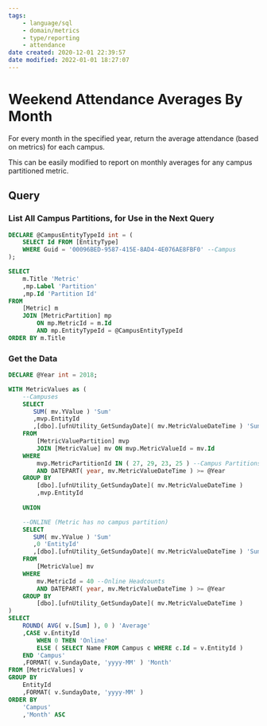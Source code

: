 ```yaml
---
tags:
    - language/sql
    - domain/metrics
    - type/reporting
    - attendance
date created: 2020-12-01 22:39:57
date modified: 2022-01-01 18:27:07
---
```


# Weekend Attendance Averages By Month

For every month in the specified year, return the average attendance (based on metrics) for each campus.

This can be easily modified to report on monthly averages for any campus partitioned metric.

## Query

### List All Campus Partitions, for Use in the Next Query

```sql
DECLARE @CampusEntityTypeId int = (
    SELECT Id FROM [EntityType]
    WHERE Guid = '00096BED-9587-415E-8AD4-4E076AE8FBF0' --Campus
);

SELECT
    m.Title 'Metric'
    ,mp.Label 'Partition'
    ,mp.Id 'Partition Id'
FROM
    [Metric] m
    JOIN [MetricPartition] mp
        ON mp.MetricId = m.Id
        AND mp.EntityTypeId = @CampusEntityTypeId
ORDER BY m.Title
```

### Get the Data

```sql
DECLARE @Year int = 2018;

WITH MetricValues as (
    --Campuses
    SELECT
       SUM( mv.YValue ) 'Sum'
       ,mvp.EntityId
       ,[dbo].[ufnUtility_GetSundayDate]( mv.MetricValueDateTime ) 'SundayDate'
    FROM
        [MetricValuePartition] mvp
        JOIN [MetricValue] mv ON mvp.MetricValueId = mv.Id
    WHERE
        mvp.MetricPartitionId IN ( 27, 29, 23, 25 ) --Campus Partitions
        AND DATEPART( year, mv.MetricValueDateTime ) >= @Year
    GROUP BY
        [dbo].[ufnUtility_GetSundayDate]( mv.MetricValueDateTime )
        ,mvp.EntityId
    
    UNION

    --ONLINE (Metric has no campus partition)
    SELECT
       SUM( mv.YValue ) 'Sum'
       ,0 'EntityId'
       ,[dbo].[ufnUtility_GetSundayDate]( mv.MetricValueDateTime ) 'SundayDate'
    FROM
        [MetricValue] mv
    WHERE
        mv.MetricId = 40 --Online Headcounts
        AND DATEPART( year, mv.MetricValueDateTime ) >= @Year
    GROUP BY
        [dbo].[ufnUtility_GetSundayDate]( mv.MetricValueDateTime )
)
SELECT
    ROUND( AVG( v.[Sum] ), 0 ) 'Average'
    ,CASE v.EntityId
        WHEN 0 THEN 'Online'
        ELSE ( SELECT Name FROM Campus c WHERE c.Id = v.EntityId )
    END 'Campus'
    ,FORMAT( v.SundayDate, 'yyyy-MM' ) 'Month'
FROM [MetricValues] v
GROUP BY
    EntityId
    ,FORMAT( v.SundayDate, 'yyyy-MM' )
ORDER BY
    'Campus'
    ,'Month' ASC
```
